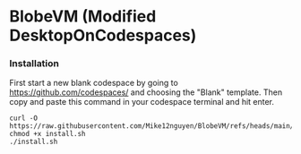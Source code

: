 # BlobeVM (Modified DesktopOnCodespaces)
### Installation
First start a new blank codespace by going to https://github.com/codespaces/ and choosing the "Blank" template.
Then copy and paste this command in your codespace terminal and hit enter.
```
curl -O https://raw.githubusercontent.com/Mike12nguyen/BlobeVM/refs/heads/main/install.sh
chmod +x install.sh
./install.sh
```
